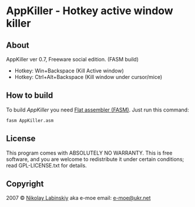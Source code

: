 # AppKiller - Hotkey active window killer #

## About ##

AppKiller ver 0.7, Freeware social edition. (FASM build)

* Hotkey: Win+Backspace (Kill Active window)
* Hotkey: Ctrl+Alt+Backspace (Kill window under cursor/mice)

## How to build ##

To build *AppKiller* you need [Flat assembler (FASM)](http://flatassembler.net/).
Just run this command:

	fasm AppKiller.asm

## License ##

This program comes with ABSOLUTELY NO WARRANTY.
This is free software, and you are welcome to redistribute it
under certain conditions; read GPL-LICENSE.txt for details.

## Copyright ##

2007 &copy; [Nikolay Labinskiy](http://www.labinskiy.org.ua/ "Russian language") aka e-moe
email: e-moe@ukr.net